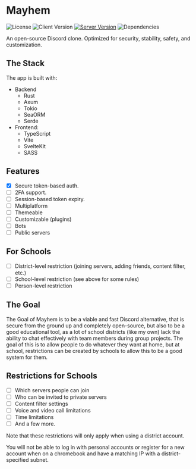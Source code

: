 # Mayhem

![License](https://img.shields.io/github/license/RedstoneWizard08/mayhem?style=for-the-badge)
![Client Version](https://img.shields.io/github/package-json/v/RedstoneWizard08/mayhem?label=Client&style=for-the-badge)
[![Server Version](https://img.shields.io/crates/v/mayhem?style=for-the-badge)](https://crates.io/crates/mayhem)
![Dependencies](https://img.shields.io/librariesio/github/RedstoneWizard08/mayhem?style=for-the-badge)

An open-source Discord clone. Optimized for security, stability, safety, and customization.

## The Stack

The app is built with:
- Backend
    - Rust
    - Axum
    - Tokio
    - SeaORM
    - Serde
- Frontend:
    - TypeScript
    - Vite
    - SvelteKit
    - SASS

## Features

- [x] Secure token-based auth.
- [ ] 2FA support.
- [ ] Session-based token expiry.
- [ ] Multiplatform
- [ ] Themeable
- [ ] Customizable (plugins)
- [ ] Bots
- [ ] Public servers

## For Schools

- [ ] District-level restriction (joining servers, adding friends, content filter, etc.)
- [ ] School-level restriction (see above for some rules)
- [ ] Person-level restriction

## The Goal

The Goal of Mayhem is to be a viable and fast Discord alternative, that is secure from the ground up and completely open-source, but also to be a good educational tool, as a lot of school districts (like my own) lack the ability to chat effectively with team members during group projects. The goal of this is to allow people to do whatever they want at home, but at school, restrictions can be created by schools to allow this to be a good system for them.

## Restrictions for Schools

- [ ] Which servers people can join
- [ ] Who can be invited to private servers
- [ ] Content filter settings
- [ ] Voice and video call limitations
- [ ] Time limitations
- [ ] And a few more.

Note that these restrictions will only apply when using a district account.

You will not be able to log in with personal accounts or register for a new account when on a chromebook and have a matching IP with a district-specified subnet.

